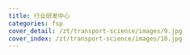 ```yaml
---
title: 行业研发中心
categories: fsp
cover_detail: /zt/transport-science/images/9.jpg
cover_index: /zt/transport-science/images/10.jpg
---
```

